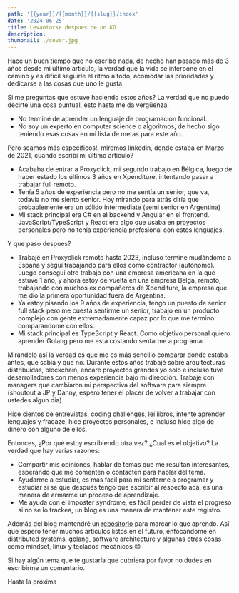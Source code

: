 ```yaml
---
path: '{{year}}/{{month}}/{{slug}}/index'
date: '2024-06-25'
title: Levantarse despues de un KO
description:
thumbnail: ./cover.jpg
---
```


Hace un buen tiempo que no escribo nada, de hecho han pasado más de 3 años desde mi último artículo, la verdad que la vida se interpone en el camino y es difícil seguirle el ritmo a todo, acomodar las prioridades y dedicarse a las cosas que uno le gusta.

Si me preguntas que estuve haciendo estos años? La verdad que no puedo decirte una cosa puntual, esto hasta me da vergüenza.

- No terminé de aprender un lenguaje de programación funcional.
- No soy un experto en computer science o algoritmos, de hecho sigo teniendo esas cosas en mi lista de metas para este año.

Pero seamos más específicos!, miremos linkedin, donde estaba en Marzo de 2021, cuando escribí mi último artículo?

- Acababa de entrar a Proxyclick, mi segundo trabajo en Bélgica, luego de haber estado los últimos 3 años en Xpenditure, intentando pasar a trabajar full remoto.
- Tenía 5 años de experiencia pero no me sentía un senior, que va, todavia no me siento senior. Hoy mirando para atrás diría que probablemente era un sólido intermediate (semi senior en Argentina)
- Mi stack principal era C# en el backend y Angular en el frontend. JavaScript/TypeScript y React era algo que usaba en proyectos personales pero no tenía experiencia profesional con estos lenguajes.

Y que paso despues?

- Trabajé en Proxyclick remoto hasta 2023, incluso termine mudándome a España y seguí trabajando para ellos como contractor (autónomo). Luego conseguí otro trabajo con una empresa americana
  en la que estuve 1 año, y ahora estoy de vuelta en una empresa Belga, remoto, trabajando con muchos ex compañeros de Xpenditure, la empresa que me dio la primera oportunidad fuera de Argentina.
- Ya estoy pisando los 9 años de experiencia, tengo un puesto de senior full stack pero me cuesta sentirme un senior, trabajo en un producto complejo con gente extremadamente capaz por lo que me termino comparandome con ellos.
- Mi stack principal es TypeScript y React. Como objetivo personal quiero aprender Golang pero me esta costando sentarme a programar.

Mirándolo así la verdad es que me es más sencillo comparar donde estaba antes, que sabía y que no.
Durante estos años trabajé sobre arquitecturas distribuidas, blockchain, encare proyectos grandes yo solo e incluso tuve desarrolladores con menos experiencia bajo mi dirección.
Trabaje con managers que cambiaron mi perspectiva del software para siempre (shoutout a JP y Danny, espero tener el placer de volver a trabajar con ustedes algun dia)

Hice cientos de entrevistas, coding challenges, leí libros, intenté aprender lenguajes y fracaze, hice proyectos personales, e incluso hice algo de dinero con alguno de ellos.

Entonces, ¿Por qué estoy escribiendo otra vez? ¿Cual es el objetivo? La verdad que hay varias razones:

- Compartir mis opiniones, hablar de temas que me resultan interesantes, esperando que me comenten o contacten para hablar del tema.
- Ayudarme a estudiar, es mas facil para mi sentarme a programar y estudiar si se que después tengo que escribir al respecto acá, es una manera de armarme un proceso de aprendizaje.
- Me ayuda con el imposter syndrome, es fácil perder de vista el progreso si no se lo trackea, un blog es una manera de mantener este registro.

Además del blog mantendré un [repositorio](https://github.com/Raagh/learning) para marcar lo que aprendo.
Así que espero tener muchos artículos listos en el futuro, enfocandome en distributed systems, golang, software architecture y algunas otras cosas como mindset, linux y teclados mecánicos 😊

Si hay algún tema que te gustaría que cubriera por favor no dudes en escribirme un comentario.

Hasta la próxima
